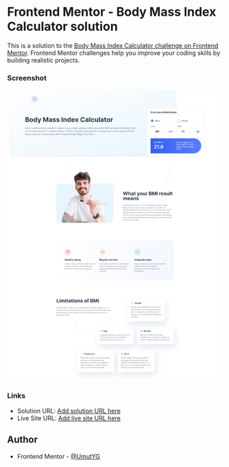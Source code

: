 # Frontend Mentor - Body Mass Index Calculator solution

This is a solution to the [Body Mass Index Calculator challenge on Frontend Mentor](https://www.frontendmentor.io/challenges/body-mass-index-calculator-brrBkfSz1T). Frontend Mentor challenges help you improve your coding skills by building realistic projects. 

### Screenshot

![](./screenshot.png)

### Links

- Solution URL: [Add solution URL here](https://www.frontendmentor.io/solutions/bmi-calculator-page-using-css-grid-UsL4ZqSbJT)
- Live Site URL: [Add live site URL here](https://umutyg.github.io/Frontendmentor-BMI-Calculator/)

## Author

- Frontend Mentor - [@UmutYG](https://www.frontendmentor.io/profile/UmutYG)

